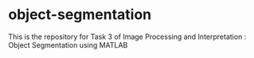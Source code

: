 # object-segmentation
This is the repository for Task 3 of Image Processing and Interpretation : Object Segmentation using MATLAB
